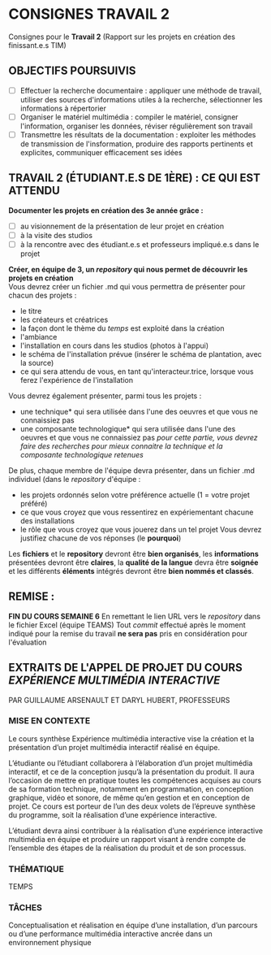 # CONSIGNES TRAVAIL 2 
Consignes pour le **Travail 2** (Rapport sur les projets en création des finissant.e.s TIM) 

## OBJECTIFS POURSUIVIS
- [ ] Effectuer la recherche documentaire : appliquer une méthode de travail, utiliser des sources d'informations utiles à la recherche, sélectionner les informations à répertorier
- [ ] Organiser le matériel multimédia : compiler le matériel, consigner l'information, organiser les données, réviser régulièrement son travail
- [ ] Transmettre les résultats de la documentation : exploiter les méthodes de transmission de l'insformation, produire des rapports pertinents et explicites, communiquer efficacement ses idées

## TRAVAIL 2 (ÉTUDIANT.E.S DE 1ÈRE) : CE QUI EST ATTENDU
**Documenter les projets en création des 3e année grâce :**
- [ ] au visionnement de la présentation de leur projet en création 
- [ ] à la visite des studios
- [ ] à la rencontre avec des étudiant.e.s et professeurs impliqué.e.s dans le projet

**Créer, en équipe de 3, un *repository* qui nous permet de découvrir les projets en création**  
Vous devrez créer un fichier .md qui vous permettra de présenter pour chacun des projets :
- le titre 
- les créateurs et créatrices
- la façon dont le thème du *temps* est exploité dans la création
- l'ambiance 
- l'installation en cours dans les studios (photos à l'appui)
- le schéma de l'installation prévue (insérer le schéma de plantation, avec la source)
- ce qui sera attendu de vous, en tant qu'interacteur.trice, lorsque vous ferez l'expérience de l'installation

Vous devrez également présenter, parmi tous les projets :
- une technique* qui sera utilisée dans l'une des oeuvres et que vous ne connaissiez pas
- une composante technologique* qui sera utilisée dans l'une des oeuvres et que vous ne connaissiez pas
*pour cette partie, vous devrez faire des recherches pour mieux connaitre la technique et la composante technologique retenues*

De plus, chaque membre de l'équipe devra présenter, dans un fichier .md individuel (dans le *repository* d'équipe :
- les projets ordonnés selon votre préférence actuelle (1 = votre projet préféré)
- ce que vous croyez que vous ressentirez en expériementant chacune des installations
- le rôle que vous croyez que vous jouerez dans un tel projet
Vous devrez justifiez chacune de vos réponses (le **pourquoi**)

Les **fichiers** et le **repository** devront être **bien organisés**, les **informations** présentées devront être **claires**, la **qualité de la langue** devra être **soignée** et les différents **éléments** intégrés devront être **bien nommés et classés**.



## REMISE : 
**FIN DU COURS SEMAINE 6**
En remettant le lien URL vers le *repository* dans le fichier Excel (équipe TEAMS)
Tout *commit* effectué après le moment indiqué pour la remise du travail **ne sera pas** pris en considération pour l'évaluation

## EXTRAITS DE L'APPEL DE PROJET DU COURS *EXPÉRIENCE MULTIMÉDIA INTERACTIVE*
PAR GUILLAUME ARSENAULT ET DARYL HUBERT, PROFESSEURS
### MISE EN CONTEXTE
Le cours synthèse Expérience multimédia interactive vise la création et la présentation d’un projet multimédia interactif réalisé en équipe.

L’étudiante ou l’étudiant collaborera à l’élaboration d’un projet multimédia interactif, et ce de la conception jusqu’à la présentation du produit. Il aura l’occasion de mettre en pratique toutes les compétences acquises au cours de sa formation technique, notamment en programmation, en conception graphique, vidéo et sonore, de même qu’en gestion et en conception de projet. Ce cours est porteur de l’un des deux volets de l’épreuve synthèse du programme, soit la réalisation d’une   expérience interactive.

L’étudiant devra ainsi contribuer à la réalisation d’une expérience interactive multimédia en équipe et produire un rapport visant à rendre compte de l’ensemble des étapes de la réalisation du produit et de son processus.
### THÉMATIQUE
TEMPS
### TÂCHES
Conceptualisation et réalisation en équipe d’une installation, d’un parcours ou d’une performance multimédia interactive ancrée dans un environnement physique



